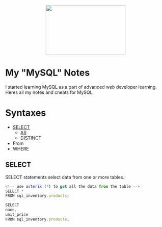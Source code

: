 
<!-- Logo-->
<p align="center">
<img src="https://1000logos.net/wp-content/uploads/2020/08/MySQL-Logo.png" width="250" height="156" align="center" />
</p>

   
# My "MySQL" Notes

I started learning MySQL as a part of advanced web developer learning. Heres all my notes and cheats for MySQL.


<!-- Syntaxes -->

# Syntaxes

- <a href='#select'>SELECT</a>
   - <a href='#'>AS</a>
   - DISTINCT
- From
- WHERE

<div id='select'>
   
<!-- Select -->

## SELECT

SELECT statements select data from one or more tables.

```javascript
<!-- use asterix (*) to get all the data from the table -->
SELECT *
FROM sql_inventory.products;
```

```javascript
SELECT 
name,
unit_price
FROM sql_inventory.products;
```
   
</div>

